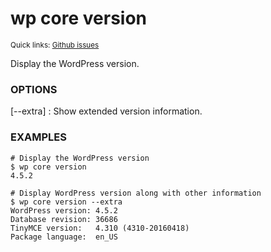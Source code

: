 # wp core version

<small>Quick links: <a href="https://github.com/issues?q=is%3Aopen+label%3Acommand%3Acore-version+sort%3Aupdated-desc+org%3Awp-cli">Github issues</a></small>

Display the WordPress version.

### OPTIONS

[\--extra]
: Show extended version information.

### EXAMPLES

    # Display the WordPress version
    $ wp core version
    4.5.2

    # Display WordPress version along with other information
    $ wp core version --extra
    WordPress version: 4.5.2
    Database revision: 36686
    TinyMCE version:   4.310 (4310-20160418)
    Package language:  en_US



